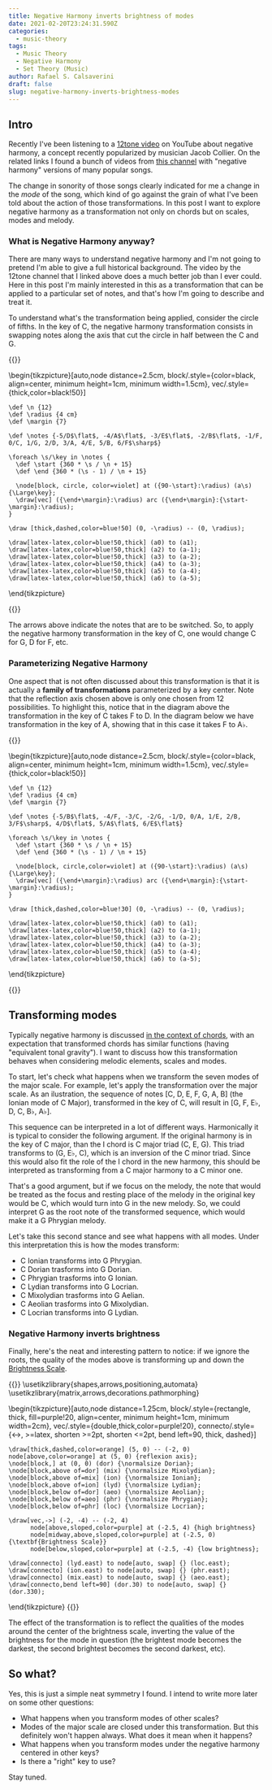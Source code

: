 ```yaml
---
title: Negative Harmony inverts brightness of modes
date: 2021-02-20T23:24:31.590Z
categories:
  - music-theory
tags:
  - Music Theory
  - Negative Harmony
  - Set Theory (Music)
author: Rafael S. Calsaverini
draft: false
slug: negative-harmony-inverts-brightness-modes
---
```


## Intro

Recently I've been listening to a [12tone video][12tone] on YouTube about negative harmony, a concept recently popularized by musician Jacob Collier. On the related links I found a bunch of videos from [this channel][negative-harmony-covers] with "negative harmony" versions of many popular songs.

The change in sonority of those songs clearly indicated for me a change in the _mode_ of the song, which kind of go against the grain of what I've been told about the action of those transformations. In this post I want to explore negative harmony as a transformation not only on chords but on scales, modes and melody.

### What is Negative Harmony anyway?

There are many ways to understand negative harmony and I'm not going to pretend I'm able to give a full historical background. The video by the 12tone channel that I linked above does a much better job than I ever could. Here in this post I'm mainly interested in this as a transformation that can be applied to a particular set of notes, and that's how I'm going to describe and treat it.

To understand what's the transformation being applied, consider the circle of fifths. In the key of C, the negative harmony transformation consists in swapping notes along the axis that cut the circle in half between the C and G.

{{<tikz caption="The circle of fifths highlighting the negative harmony transformation in the key of C">}}

\begin{tikzpicture}[auto,node distance=2.5cm, block/.style={color=black, align=center, minimum height=1cm, minimum width=1.5cm}, vec/.style={thick,color=black!50}]

    \def \n {12}
    \def \radius {4 cm}
    \def \margin {7}

    \def \notes {-5/D$\flat$, -4/A$\flat$, -3/E$\flat$, -2/B$\flat$, -1/F, 0/C, 1/G, 2/D, 3/A, 4/E, 5/B, 6/F$\sharp$}

    \foreach \s/\key in \notes {
      \def \start {360 * \s / \n + 15}
      \def \end {360 * (\s - 1) / \n + 15}

      \node[block, circle, color=violet] at ({90-\start}:\radius) (a\s) {\Large\key};
      \draw[vec] ({\end+\margin}:\radius) arc ({\end+\margin}:{\start-\margin}:\radius);
    }

    \draw [thick,dashed,color=blue!50] (0, -\radius) -- (0, \radius);

    \draw[latex-latex,color=blue!50,thick] (a0) to (a1);
    \draw[latex-latex,color=blue!50,thick] (a2) to (a-1);
    \draw[latex-latex,color=blue!50,thick] (a3) to (a-2);
    \draw[latex-latex,color=blue!50,thick] (a4) to (a-3);
    \draw[latex-latex,color=blue!50,thick] (a5) to (a-4);
    \draw[latex-latex,color=blue!50,thick] (a6) to (a-5);

\end{tikzpicture}

{{</tikz>}}

The arrows above indicate the notes that are to be switched. So, to apply the negative harmony transformation in the key of C, one would change C for G, D for F, etc.

### Parameterizing Negative Harmony

One aspect that is not often discussed about this transformation is that it is actually a **family of transformations** parameterized by a key center. Note that the reflection axis chosen above is only one chosen from 12 possibilities. To highlight this, notice that in the diagram above the transformation in the key of C takes F to D. In the diagram below we have transformation in the key of A, showing that in this case it takes F to A♭.

{{<tikz caption="The circle of fifths highlighting the negative harmony transformation in the key of A">}}

\begin{tikzpicture}[auto,node distance=2.5cm, block/.style={color=black, align=center, minimum height=1cm, minimum width=1.5cm}, vec/.style={thick,color=black!50}]

    \def \n {12}
    \def \radius {4 cm}
    \def \margin {7}

    \def \notes {-5/B$\flat$, -4/F, -3/C, -2/G, -1/D, 0/A, 1/E, 2/B, 3/F$\sharp$, 4/D$\flat$, 5/A$\flat$, 6/E$\flat$}

    \foreach \s/\key in \notes {
      \def \start {360 * \s / \n + 15}
      \def \end {360 * (\s - 1) / \n + 15}

      \node[block, circle,color=violet] at ({90-\start}:\radius) (a\s) {\Large\key};
      \draw[vec] ({\end+\margin}:\radius) arc ({\end+\margin}:{\start-\margin}:\radius);
    }

    \draw [thick,dashed,color=blue!30] (0, -\radius) -- (0, \radius);

    \draw[latex-latex,color=blue!50,thick] (a0) to (a1);
    \draw[latex-latex,color=blue!50,thick] (a2) to (a-1);
    \draw[latex-latex,color=blue!50,thick] (a3) to (a-2);
    \draw[latex-latex,color=blue!50,thick] (a4) to (a-3);
    \draw[latex-latex,color=blue!50,thick] (a5) to (a-4);
    \draw[latex-latex,color=blue!50,thick] (a6) to (a-5);

\end{tikzpicture}

{{</tikz>}}

## Transforming modes

Typically negative harmony is discussed [in the context of chords][brltheory], with an expectation that transformed chords has similar functions (having "equivalent tonal gravity"). I want to discuss how this transformation behaves when considering melodic elements, scales and modes.

To start, let's check what happens when we transform the seven modes of the major scale. For example, let's apply the transformation over the major scale. As an ilustration, the sequence of notes [C, D, E, F, G, A, B] (the Ionian mode of C Major), transformed in the key of C, will result in [G, F, E♭, D, C, B♭, A♭].

This sequence can be interpreted in a lot of different ways. Harmonically it is typical to consider the following argument. If the original harmony is in the key of C major, than the I chord is C major triad (C, E, G). This triad transforms to (G, E♭, C), which is an inversion of the C minor triad. Since this would also fit the role of the I chord in the new harmony, this should be interpreted as transforming from a C major harmony to a C minor one.

That's a good argument, but if we focus on the melody, the note that would be treated as the focus and resting place of the melody in the original key would be C, which would turn into G in the new melody. So, we could interpret G as the root note of the transformed sequence, which would make it a G Phrygian melody.

Let's take this second stance and see what happens with all modes. Under this interpretation this is how the modes transform:

- C Ionian transforms into G Phrygian.
- C Dorian trasforms into G Dorian.
- C Phrygian trasforms into G Ionian.
- C Lydian transforms into G Locrian.
- C Mixolydian trasforms into G Aelian.
- C Aeolian trasforms into G Mixolydian.
- C Locrian transforms into G Lydian.

### Negative Harmony inverts brightness

Finally, here's the neat and interesting pattern to notice: if we ignore the roots, the quality of the modes above is transforming up and down the [Brightness Scale][brightness].

{{<tikz>}}
\usetikzlibrary{shapes,arrows,positioning,automata}
\usetikzlibrary{matrix,arrows,decorations.pathmorphing}

\begin{tikzpicture}[auto,node distance=1.25cm, block/.style={rectangle, thick, fill=purple!20, align=center, minimum height=1cm, minimum width=2cm}, vec/.style={double,thick,color=purple!20}, connecto/.style={<->, >=latex, shorten >=2pt, shorten <=2pt, bend left=90, thick, dashed}]

    \draw[thick,dashed,color=orange] (5, 0) -- (-2, 0) node[above,color=orange] at (5, 0) {reflexion axis};
    \node[block,] at (0, 0) (dor) {\normalsize Dorian};
    \node[block,above of=dor] (mix) {\normalsize Mixolydian};
    \node[block,above of=mix] (ion) {\normalsize Ionian};
    \node[block,above of=ion] (lyd) {\normalsize Lydian};
    \node[block,below of=dor] (aeo) {\normalsize Aeolian};
    \node[block,below of=aeo] (phr) {\normalsize Phrygian};
    \node[block,below of=phr] (loc) {\normalsize Locrian};

    \draw[vec,->] (-2, -4) -- (-2, 4)
          node[above,sloped,color=purple] at (-2.5, 4) {high brightness}
          node[midway,above,sloped,color=purple] at (-2.5, 0) {\textbf{Brightness Scale}}
          node[below,sloped,color=purple] at (-2.5, -4) {low brightness};

    \draw[connecto] (lyd.east) to node[auto, swap] {} (loc.east);
    \draw[connecto] (ion.east) to node[auto, swap] {} (phr.east);
    \draw[connecto] (mix.east) to node[auto, swap] {} (aeo.east);
    \draw[connecto,bend left=90] (dor.30) to node[auto, swap] {} (dor.330);

\end{tikzpicture}
{{</tikz>}}

The effect of the transformation is to reflect the qualities of the modes around the center of the brightness scale, inverting the value of the brightness for the mode in question (the brightest mode becomes the darkest, the second brightest becomes the second darkest, etc).

## So what?

Yes, this is just a simple neat symmetry I found. I intend to write more later on some other questions:

- What happens when you transform modes of other scales?
- Modes of the major scale are closed under this transformation. But this definitely won't happen always. What does it mean when it happens?
- What happens when you transform modes under the negative harmony centered in other keys?
- Is there a "right" key to use?

Stay tuned.

[12tone]: https://www.youtube.com/watch?v=SF8CdxcdJgw
[brltheory]: https://www.brltheory.com/resources/negative-harmony-chord-chart/
[negative-harmony-covers]: https://www.youtube.com/channel/UCurOAVtqb7kM1siNlDynzFw
[brightness]: https://www.youtube.com/watch?v=9rEqrPwVITY
